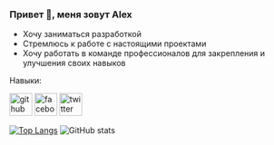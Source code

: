 ### Привет 👋, меня зовут Alex
* Хочу заниматься разработкой 
* Стремлюсь к работе с настоящими проектами 
* Хочу работать в команде профессионалов для закрепления и улучшения своих навыков  

Навыки:




[<img src='https://cdn.jsdelivr.net/npm/simple-icons@3.0.1/icons/github.svg' alt='github' height='40'>](https://github.com/RexSatanas)  [<img src='https://cdn.jsdelivr.net/npm/simple-icons@3.0.1/icons/facebook.svg' alt='facebook' height='40'>](https://www.facebook.com/https://www.facebook.com/SatanasRex)  [<img src='https://cdn.jsdelivr.net/npm/simple-icons@3.0.1/icons/twitter.svg' alt='twitter' height='40'>](https://twitter.com/RexSatanas)  

[![Top Langs](https://github-readme-stats.vercel.app/api/top-langs/?username=RexSatanas)](https://github.com/anuraghazra/github-readme-stats)
![GitHub stats](https://github-readme-stats.vercel.app/api?username=RexSatanas&show_icons=true)  


